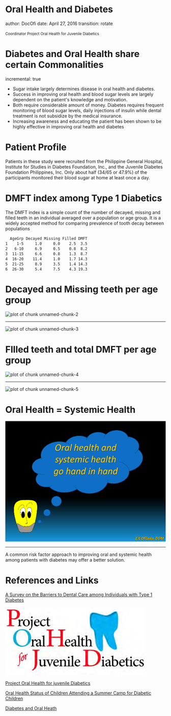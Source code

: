 Oral Health and Diabetes
========================================================
author: DocOfi
date: April 27, 2016
transition: rotate

<small> 
Coordinator  
Project Oral Health 
for Juvenile Diabetics
</small>


Diabetes and Oral Health share certain Commonalities
========================================================
incremental: true

- Sugar intake largely determines disease in oral health and diabetes.
- Success in improving oral health and blood sugar levels are largely dependent on the patient's knowledge and motivation.
- Both require considerable amount of money.  Diabetes requires frequent monitoring  of blood sugar levels, daily injections of insulin while dental treatment is not subsidize by the medical insurance.
- Increasing awareness and educating the patient has been shown to be highly effective in improving oral health and diabetes

Patient Profile
========================================================
Patients in these study were recruited from the Philippine General Hospital, Institute for Studies in Diabetes Foundation, Inc., and the Juvenile Diabetes Foundation Philippines, Inc. Only about half (34/65 or 47.9%) of the participants monitored their blood sugar at home at least once a day.

DMFT index among Type 1 Diabetics
========================================================

The DMFT index is a simple count of the number of decayed, missing and filled teeth in an individual averaged over a population or age group.  It is a widely accepted method for comparing prevalence of tooth decay between populations

```
  AgeGrp Decayed Missing Filled DMFT
1    1-5     1.0     0.0    2.5  3.5
2   6-10     6.9     0.5    0.8  8.2
3  11-15     6.6     0.8    1.3  8.7
4  16-20    11.4     1.0    1.7 14.3
5  21-25     8.9     3.5    1.4 14.3
6  26-30     5.4     7.5    4.3 19.3
```

Decayed and Missing teeth per age group
========================================================

![plot of chunk unnamed-chunk-2](courseproj-figure/unnamed-chunk-2-1.png)

***

![plot of chunk unnamed-chunk-3](courseproj-figure/unnamed-chunk-3-1.png)

FIlled teeth and total DMFT per age group
========================================================

![plot of chunk unnamed-chunk-4](courseproj-figure/unnamed-chunk-4-1.png)

***

![plot of chunk unnamed-chunk-5](courseproj-figure/unnamed-chunk-5-1.png)


Oral Health = Systemic Health
========================================================

![alt text](osh.png)

***

A common risk factor approach to improving oral and systemic health among patients with diabetes may offer a better solution.

References and Links
========================================================

[A Survey on the Barriers to Dental Care among Individuals with Type 1 Diabetes]( http://74.81.82.220/index.php/pjim/436-phil-journal-of-internal-medicine-vol51-no2)

![alt text](logopohjd.png)

[Project Oral Health for juvenile Diabetics](www.projectoralhealth.org)

[Oral Health Status of Children Attending a Summer Camp for Diabetic Children](http://asean-endocrinejournal.org/index.php/JAFES/article/view/231/657)

[Diabetes and Oral Heath](http://www.slideshare.net/pinoydental/dental-comics-by-dr-ed-ofilada)







